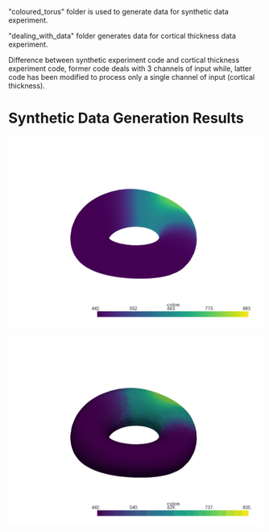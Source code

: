 "coloured_torus" folder is used to generate data for synthetic data experiment.

"dealing_with_data" folder generates data for cortical thickness data experiment.

Difference between synthetic experiment code and cortical thickness experiment code,
former code deals with 3 channels of input while, latter code has been modified to 
process only a single channel of input (cortical thickness).

# Synthetic Data Generation Results

![Ground Truth](Gaussian_spot_experiment/IE_synthetic_data_work/Explaining_Shape_Variability-master/src/DeepLearning/compute_canada/guided_vae/animations/spot(ground_truth).gif)

![Generated Data (varying Z from 0 to 1 accounts one round trip for spot)](Gaussian_spot_experiment/IE_synthetic_data_work/Explaining_Shape_Variability-master/src/DeepLearning/compute_canada/guided_vae/animations/spot(generated_via_Z).gif)
